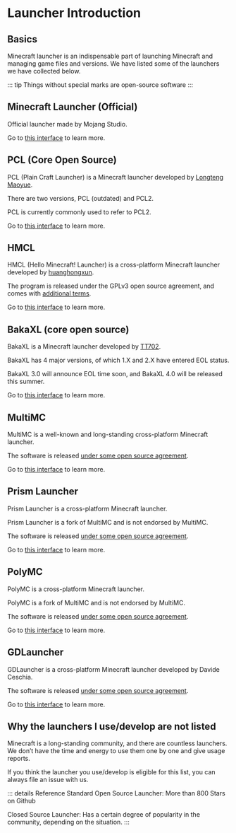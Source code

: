 # Launcher Introduction

## Basics

Minecraft launcher is an indispensable part of launching Minecraft and managing game files and versions. We have listed some of the launchers we have collected below.

::: tip
Things without special marks are open-source software
:::

## Minecraft Launcher (Official)

Official launcher made by Mojang Studio.

Go to [this interface](./minecraft-launcher) to learn more.

## PCL (Core Open Source)

PCL (Plain Craft Launcher) is a Minecraft launcher developed by [Longteng Maoyue](https://afdian.net/a/LTCat).

There are two versions, PCL (outdated) and PCL2.

PCL is currently commonly used to refer to PCL2.

Go to [this interface](./plain-craft-launcher) to learn more.

## HMCL

HMCL (Hello Minecraft! Launcher) is a cross-platform Minecraft launcher developed by [huanghongxun](https://afdian.net/a/huanghongxun).

The program is released under the GPLv3 open source agreement, and comes with [additional terms](https://github.com/HMCL-dev/HMCL/blob/main/README_cn.md).

Go to [this interface](./hello-minecraft-launcher) to learn more.

## BakaXL (core open source)

BakaXL is a Minecraft launcher developed by [TT702](https://afdian.net/a/TT702).

BakaXL has 4 major versions, of which 1.X and 2.X have entered EOL status.

BakaXL 3.0 will announce EOL time soon, and BakaXL 4.0 will be released this summer.

Go to [this interface](./bakaxl) to learn more.

## MultiMC

MultiMC is a well-known and long-standing cross-platform Minecraft launcher.

The software is released [under some open source agreement](https://github.com/MultiMC/Launcher?tab=License-1-ov-file#readme).

Go to [this interface](./multimc) to learn more.

## Prism Launcher

Prism Launcher is a cross-platform Minecraft launcher.

Prism Launcher is a fork of MultiMC and is not endorsed by MultiMC.

The software is released [under some open source agreement](https://github.com/PrismLauncher/PrismLauncher?tab=readme-ov-file).

Go to [this interface](./prism-launcher) to learn more.

## PolyMC

PolyMC is a cross-platform Minecraft launcher.

PolyMC is a fork of MultiMC and is not endorsed by MultiMC.

The software is released [under some open source agreement](https://github.com/PolyMC/PolyMC?tab=readme-ov-file).

Go to [this interface](./polymc) to learn more.

## GDLauncher

GDLauncher is a cross-platform Minecraft launcher developed by Davide Ceschia.

The software is released [under some open source agreement](https://github.com/gorilla-devs/GDLauncher).

Go to [this interface](./gdlauncher) to learn more.

## Why the launchers I use/develop are not listed

Minecraft is a long-standing community, and there are countless launchers. We don’t have the time and energy to use them one by one and give usage reports.

If you think the launcher you use/develop is eligible for this list, you can always file an issue with us.

::: details Reference Standard
Open Source Launcher: More than 800 Stars on Github

Closed Source Launcher: Has a certain degree of popularity in the community, depending on the situation.
:::